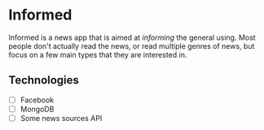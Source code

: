 # Informed

Informed is a news app that is aimed at _informing_ the general using. Most people don't actually read the news, or read multiple genres of news, but focus on a few main types that they are interested in. 

## Technologies
- [ ] Facebook
- [ ] MongoDB
- [ ] Some news sources API
